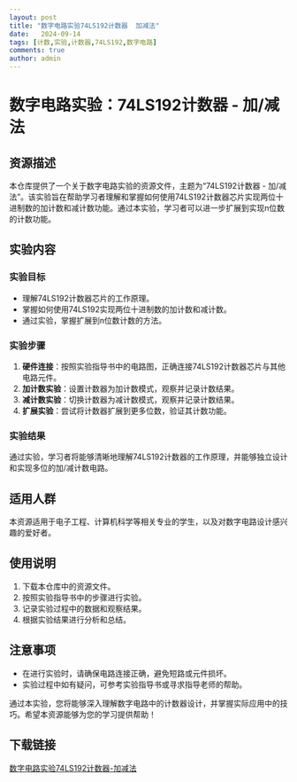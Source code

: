 ```yaml
---
layout: post
title: "数字电路实验74LS192计数器  加减法"
date:   2024-09-14
tags: [计数,实验,计数器,74LS192,数字电路]
comments: true
author: admin
---
```

# 数字电路实验：74LS192计数器 - 加/减法

## 资源描述

本仓库提供了一个关于数字电路实验的资源文件，主题为“74LS192计数器 - 加/减法”。该实验旨在帮助学习者理解和掌握如何使用74LS192计数器芯片实现两位十进制数的加计数和减计数功能。通过本实验，学习者可以进一步扩展到实现n位数的计数功能。

## 实验内容

### 实验目标
- 理解74LS192计数器芯片的工作原理。
- 掌握如何使用74LS192实现两位十进制数的加计数和减计数。
- 通过实验，掌握扩展到n位数计数的方法。

### 实验步骤
1. **硬件连接**：按照实验指导书中的电路图，正确连接74LS192计数器芯片与其他电路元件。
2. **加计数实验**：设置计数器为加计数模式，观察并记录计数结果。
3. **减计数实验**：切换计数器为减计数模式，观察并记录计数结果。
4. **扩展实验**：尝试将计数器扩展到更多位数，验证其计数功能。

### 实验结果
通过实验，学习者将能够清晰地理解74LS192计数器的工作原理，并能够独立设计和实现多位的加/减计数电路。

## 适用人群
本资源适用于电子工程、计算机科学等相关专业的学生，以及对数字电路设计感兴趣的爱好者。

## 使用说明
1. 下载本仓库中的资源文件。
2. 按照实验指导书中的步骤进行实验。
3. 记录实验过程中的数据和观察结果。
4. 根据实验结果进行分析和总结。

## 注意事项
- 在进行实验时，请确保电路连接正确，避免短路或元件损坏。
- 实验过程中如有疑问，可参考实验指导书或寻求指导老师的帮助。

通过本实验，您将能够深入理解数字电路中的计数器设计，并掌握实际应用中的技巧。希望本资源能够为您的学习提供帮助！

## 下载链接

[数字电路实验74LS192计数器-加减法](https://pan.quark.cn/s/bbc083d097c6)